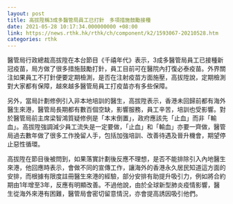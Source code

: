 ```yaml
---
layout: post
title: 高拔陞稱3成多醫管局員工已打針　多項措施鼓勵接種
date: 2021-05-28 10:17:34.000000000 +08:00
link: https://news.rthk.hk/rthk/ch/component/k2/1593067-20210528.htm
categories: rthk
---
```


醫管局行政總裁高拔陞在本台節目《千禧年代》表示，3成多醫管局員工已接種新冠疫苗，局方做了很多措施鼓勵打針，員工目前可在醫院內打復必泰疫苗。外界關注如果員工不打針便要定期檢測，是否在注射疫苗方面施壓，高拔陞說，定期檢測對大家都有保障，越來越多醫管局員工打疫苗亦有多些保障。

另外，當局計劃修例引入非本地培訓的醫生，高拔陞表示，香港未回歸前都有海外醫生來港，醫管局長期都有數百個空缺，影響服務，員工辛苦，培訓也受影響。對於醫管局前主席梁智鴻質疑修例是「本末倒置」，政府應該先「止血」而非「輸血」。高拔陞強調減少員工流失是一定要做，「止血」和「輸血」亦要一齊做，醫管局過去數年做了很多工作挽留人手，包括加強培訓、改善待遇及晉升機會，期望停止惡性循環。

高拔陞在節目後被問到，如果落實計劃後反應不理想，是否不能排除引入內地醫生來港，他回應時表示，會做不同的宣傳工作，讓海外的香港永久居民知道這方面的安排，而根據有限度註冊醫生來港的經驗，部分安排有助提升吸引力，例如將合約期由1年增至3年，反應有明顯改善。不過他說，由於全球新型肺炎疫情影響，醫生從海外來港有困難，醫管局會密切留意情況，亦會提高誘因吸引他們。
